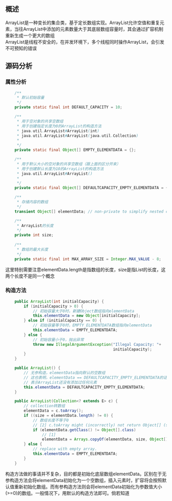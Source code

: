 ## 概述  
ArrayList是一种变长的集合类，基于定长数组实现。ArrayList允许空值和重复元素，当往ArrayList中添加的元素数量大于其底层数组容量时，其会通过扩容机制重新生成一个更大的数组  
ArrayList是线程不安全的，在并发环境下，多个线程同时操作ArrayList，会引发不可预知的错误  
## 源码分析  
### 属性分析  
```java
    /**
     * 默认初始容量
     */
    private static final int DEFAULT_CAPACITY = 10;

    /**
     * 用于空对象的共享空数组
     * 用于创建指定长度为0的ArrayList的构造方法
     * java.util.ArrayList#ArrayList(int)
     * java.util.ArrayList#ArrayList(java.util.Collection)
     *
     */
    private static final Object[] EMPTY_ELEMENTDATA = {};

    /**
     * 用于默认大小的空对象的共享空数组（跟上面的区分开来）
     * 用于创建默认长度为10的ArrayList的构造方法
     * java.util.ArrayList#ArrayList()
     *
     */
    private static final Object[] DEFAULTCAPACITY_EMPTY_ELEMENTDATA = {};

    /**
     * 存储内容的数组
     */
    transient Object[] elementData; // non-private to simplify nested class access

    /**
     * ArrayList的长度
     */
    private int size;
    
    /**
     * 数组的最大长度
     */
    private static final int MAX_ARRAY_SIZE = Integer.MAX_VALUE - 8;
```  
这里特别需要注意elementData.length是指数组的长度，size是指List的长度，这两个长度不是同一个概念  
### 构造方法  
```java
    public ArrayList(int initialCapacity) {
        if (initialCapacity > 0) {
            // 初始容量大于0时，新建Object数组指向elementData
            this.elementData = new Object[initialCapacity];
        } else if (initialCapacity == 0) {
            // 初始容量等于0时，EMPTY_ELEMENTDATA数组指向elementData
            this.elementData = EMPTY_ELEMENTDATA;
        } else {
            // 初始容量小于0，抛出异常
            throw new IllegalArgumentException("Illegal Capacity: "+
                                               initialCapacity);
        }
    }

    public ArrayList() {
        // 无参构造，elementData指向默认的空数组
        // 这也表明，elementData == DEFAULTCAPACITY_EMPTY_ELEMENTDATA的话
        // 表示ArrayList还没有添加过任何元素
        this.elementData = DEFAULTCAPACITY_EMPTY_ELEMENTDATA;
    }

    public ArrayList(Collection<? extends E> c) {
        // collection转数组
        elementData = c.toArray();
        if ((size = elementData.length) != 0) {
            // 数组长度不等于0
            // [2] c.toArray might (incorrectly) not return Object[] (see 6260652)
            if (elementData.getClass() != Object[].class)
                // [1]
                elementData = Arrays.copyOf(elementData, size, Object[].class);
        } else {
            // replace with empty array.
            this.elementData = EMPTY_ELEMENTDATA;
        }
    }
```  
构造方法做的事请并不复杂，目的都是初始化底层数组elementData。区别在于无参构造方法会将elementData初始化为一个空数组，插入元素时，扩容将会按照默认值重新初始化数组。而有参构造方法则会将elementData初始化为参数值大小(>=0)的数组。一般情况下，用默认的构造方法即可。倘若知道

